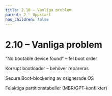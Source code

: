 ```yaml
---
title: 2.10 – Vanliga problem
parent: 2 – Uppstart
has_children: false
---
```

# 2.10 – Vanliga problem

"No bootable device found" – fel boot order

Korrupt bootloader – behöver repareras

Secure Boot-blockering av osignerade OS

Felaktiga partitionstabeller (MBR/GPT-konflikter)

